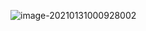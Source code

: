 ![image-20210131000928002](C:\Users\Administrator\AppData\Roaming\Typora\typora-user-images\image-20210131000928002.png)

